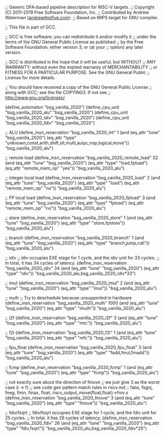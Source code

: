 ;; Generic DFA-based pipeline description for RISC-V targets.
;; Copyright (C) 2011-2019 Free Software Foundation, Inc.
;; Contributed by Andrew Waterman (andrew@sifive.com).
;; Based on MIPS target for GNU compiler.

;; This file is part of GCC.

;; GCC is free software; you can redistribute it and/or modify it
;; under the terms of the GNU General Public License as published
;; by the Free Software Foundation; either version 3, or (at your
;; option) any later version.

;; GCC is distributed in the hope that it will be useful, but WITHOUT
;; ANY WARRANTY; without even the implied warranty of MERCHANTABILITY
;; or FITNESS FOR A PARTICULAR PURPOSE.  See the GNU General Public
;; License for more details.

;; You should have received a copy of the GNU General Public License
;; along with GCC; see the file COPYING3.  If not see
;; <http://www.gnu.org/licenses/>.


(define_automaton "bsg_vanilla_2020")
(define_cpu_unit "bsg_vanilla_2020_alu" "bsg_vanilla_2020")
(define_cpu_unit "bsg_vanilla_2020_idiv" "bsg_vanilla_2020")
(define_cpu_unit "bsg_vanilla_2020_fdiv" "bsg_vanilla_2020")


;; ALU
(define_insn_reservation "bsg_vanilla_2020_int" 1
  (and (eq_attr "tune" "bsg_vanilla_2020")
       (eq_attr "type" "unknown,const,arith,shift,slt,multi,auipc,nop,logical,move"))
  "bsg_vanilla_2020_alu")


;; remote load
(define_insn_reservation "bsg_vanilla_2020_remote_load" 32
  (and (eq_attr "tune" "bsg_vanilla_2020")
       (eq_attr "type" "load,fpload")
       (eq_attr "remote_mem_op" "yes"))
  "bsg_vanilla_2020_alu")

;; integer local load
(define_insn_reservation "bsg_vanilla_2020_load" 2
  (and (eq_attr "tune" "bsg_vanilla_2020")
       (eq_attr "type" "load")
       (eq_attr "remote_mem_op" "no"))
  "bsg_vanilla_2020_alu")


;; FP local load
(define_insn_reservation "bsg_vanilla_2020_fpload" 3
  (and (eq_attr "tune" "bsg_vanilla_2020")
       (eq_attr "type" "fpload")
       (eq_attr "remote_mem_op" "no"))
  "bsg_vanilla_2020_alu")


;; store
(define_insn_reservation "bsg_vanilla_2020_store" 1
  (and (eq_attr "tune" "bsg_vanilla_2020")
       (eq_attr "type" "store,fpstore"))
  "bsg_vanilla_2020_alu")


;; branch
(define_insn_reservation "bsg_vanilla_2020_branch" 1
  (and (eq_attr "tune" "bsg_vanilla_2020")
       (eq_attr "type" "branch,jump,call"))
  "bsg_vanilla_2020_alu")


;; idiv
;; idiv occupies EXE stage for 1 cycle, and the idiv unit for 33 cycles.
;; In total, it has 34 cycles of latency. 
(define_insn_reservation "bsg_vanilla_2020_idiv" 34
  (and (eq_attr "tune" "bsg_vanilla_2020")
       (eq_attr "type" "idiv"))
  "bsg_vanilla_2020_alu,bsg_vanilla_2020_idiv*33")


;; imul
(define_insn_reservation "bsg_vanilla_2020_imul" 2
  (and (eq_attr "tune" "bsg_vanilla_2020")
       (eq_attr "type" "imul"))
  "bsg_vanilla_2020_alu")

;; mulh
;; Try to deschedule because unsupported in hardware
(define_insn_reservation "bsg_vanilla_2020_mulh" 1000
  (and (eq_attr "tune" "bsg_vanilla_2020")
       (eq_attr "type" "imulh"))
  "bsg_vanilla_2020_alu")

;; i2f 
(define_insn_reservation "bsg_vanilla_2020_i2f" 3
  (and (eq_attr "tune" "bsg_vanilla_2020")
       (eq_attr "type" "mtc"))
  "bsg_vanilla_2020_alu")


;; f2i
(define_insn_reservation "bsg_vanilla_2020_f2i" 1
  (and (eq_attr "tune" "bsg_vanilla_2020")
       (eq_attr "type" "mfc"))
  "bsg_vanilla_2020_alu")


;; fpu_float
(define_insn_reservation "bsg_vanilla_2020_fpu_float" 3
  (and (eq_attr "tune" "bsg_vanilla_2020")
       (eq_attr "type" "fadd,fmul,fmadd"))
  "bsg_vanilla_2020_alu")


;; fcmp
(define_insn_reservation "bsg_vanilla_2020_fcmp" 1
  (and (eq_attr "tune" "bsg_vanilla_2020")
       (eq_attr "type" "fcmp"))
  "bsg_vanilla_2020_alu")


;; not exactly sure about the direction of fmove
;; we just give 3 as the worst case (i -> f)
;; see code gen pattern match rules in riscv.md
;; fabs, fsgnj, fneg, fmin, fmax, float, riscv_output_move(float,float)->fmv.s
(define_insn_reservation "bsg_vanilla_2020_fmove" 3
  (and (eq_attr "tune" "bsg_vanilla_2020")
       (eq_attr "type" "fmove"))
  "bsg_vanilla_2020_alu")


;; fdiv/fsqrt
;; fdiv/fsqrt occupies EXE stage for 1 cycle, and the fdiv unit for 25 cycles.
;; In total, it has 26 cycles of latency. 
(define_insn_reservation "bsg_vanilla_2020_fdiv" 26
  (and (eq_attr "tune" "bsg_vanilla_2020")
       (eq_attr "type" "fdiv,fsqrt"))
  "bsg_vanilla_2020_alu,bsg_vanilla_2020_fdiv*25")
